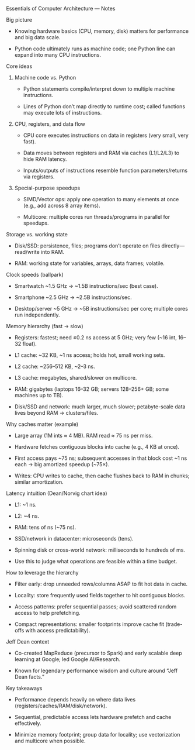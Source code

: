 Essentials of Computer Architecture — Notes

Big picture

- Knowing hardware basics (CPU, memory, disk) matters for performance and big data scale.
    
- Python code ultimately runs as machine code; one Python line can expand into many CPU instructions.
    

Core ideas

1. Machine code vs. Python
    
    - Python statements compile/interpret down to multiple machine instructions.
        
    - Lines of Python don’t map directly to runtime cost; called functions may execute lots of instructions.
        
2. CPU, registers, and data flow
    
    - CPU core executes instructions on data in registers (very small, very fast).
        
    - Data moves between registers and RAM via caches (L1/L2/L3) to hide RAM latency.
        
    - Inputs/outputs of instructions resemble function parameters/returns via registers.
        
3. Special-purpose speedups
    
    - SIMD/Vector ops: apply one operation to many elements at once (e.g., add across 8 array items).
        
    - Multicore: multiple cores run threads/programs in parallel for speedups.
        

Storage vs. working state

- Disk/SSD: persistence, files; programs don’t operate on files directly—read/write into RAM.
    
- RAM: working state for variables, arrays, data frames; volatile.
    

Clock speeds (ballpark)

- Smartwatch ~1.5 GHz → ~1.5B instructions/sec (best case).
    
- Smartphone ~2.5 GHz → ~2.5B instructions/sec.
    
- Desktop/server ~5 GHz → ~5B instructions/sec per core; multiple cores run independently.
    

Memory hierarchy (fast → slow)

- Registers: fastest; need ≤0.2 ns access at 5 GHz; very few (~16 int, 16–32 float).
    
- L1 cache: ~32 KB, ~1 ns access; holds hot, small working sets.
    
- L2 cache: ~256–512 KB, ~2–3 ns.
    
- L3 cache: megabytes, shared/slower on multicore.
    
- RAM: gigabytes (laptops 16–32 GB; servers 128–256+ GB; some machines up to TB).
    
- Disk/SSD and network: much larger, much slower; petabyte-scale data lives beyond RAM → clusters/files.
    

Why caches matter (example)

- Large array (1M ints ≈ 4 MB). RAM read ≈ 75 ns per miss.
    
- Hardware fetches contiguous blocks into cache (e.g., 4 KB at once).
    
- First access pays ~75 ns; subsequent accesses in that block cost ~1 ns each → big amortized speedup (~75×).
    
- Writes: CPU writes to cache, then cache flushes back to RAM in chunks; similar amortization.
    

Latency intuition (Dean/Norvig chart idea)

- L1: ~1 ns.
    
- L2: ~4 ns.
    
- RAM: tens of ns (~75 ns).
    
- SSD/network in datacenter: microseconds (tens).
    
- Spinning disk or cross-world network: milliseconds to hundreds of ms.
    
- Use this to judge what operations are feasible within a time budget.
    

How to leverage the hierarchy

- Filter early: drop unneeded rows/columns ASAP to fit hot data in cache.
    
- Locality: store frequently used fields together to hit contiguous blocks.
    
- Access patterns: prefer sequential passes; avoid scattered random access to help prefetching.
    
- Compact representations: smaller footprints improve cache fit (trade-offs with access predictability).
    

Jeff Dean context

- Co-created MapReduce (precursor to Spark) and early scalable deep learning at Google; led Google AI/Research.
    
- Known for legendary performance wisdom and culture around “Jeff Dean facts.”
    

Key takeaways

- Performance depends heavily on where data lives (registers/caches/RAM/disk/network).
    
- Sequential, predictable access lets hardware prefetch and cache effectively.
    
- Minimize memory footprint; group data for locality; use vectorization and multicore when possible.